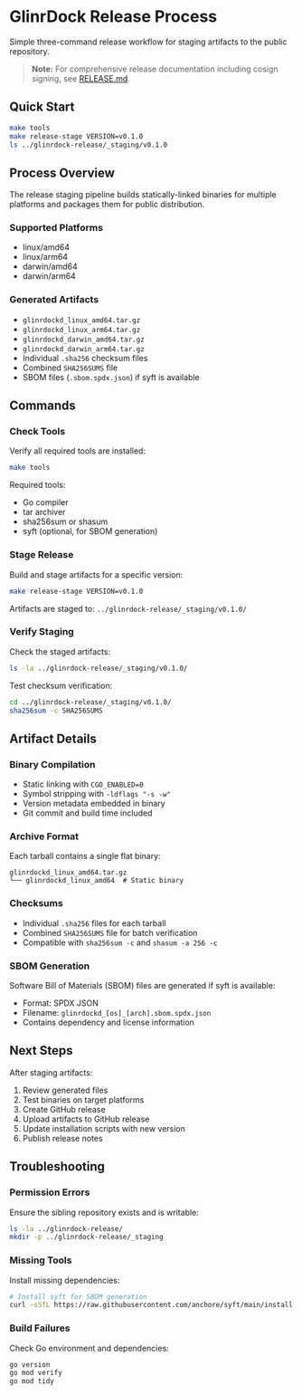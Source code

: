 # GlinrDock Release Process

Simple three-command release workflow for staging artifacts to the public repository.

> **Note:** For comprehensive release documentation including cosign signing, see [RELEASE.md](RELEASE.md).

## Quick Start

```bash
make tools
make release-stage VERSION=v0.1.0
ls ../glinrdock-release/_staging/v0.1.0
```

## Process Overview

The release staging pipeline builds statically-linked binaries for multiple platforms and packages them for public distribution.

### Supported Platforms
- linux/amd64
- linux/arm64  
- darwin/amd64
- darwin/arm64

### Generated Artifacts
- `glinrdockd_linux_amd64.tar.gz`
- `glinrdockd_linux_arm64.tar.gz`
- `glinrdockd_darwin_amd64.tar.gz`
- `glinrdockd_darwin_arm64.tar.gz`
- Individual `.sha256` checksum files
- Combined `SHA256SUMS` file
- SBOM files (`.sbom.spdx.json`) if syft is available

## Commands

### Check Tools
Verify all required tools are installed:
```bash
make tools
```

Required tools:
- Go compiler
- tar archiver
- sha256sum or shasum
- syft (optional, for SBOM generation)

### Stage Release
Build and stage artifacts for a specific version:
```bash
make release-stage VERSION=v0.1.0
```

Artifacts are staged to: `../glinrdock-release/_staging/v0.1.0/`

### Verify Staging
Check the staged artifacts:
```bash
ls -la ../glinrdock-release/_staging/v0.1.0/
```

Test checksum verification:
```bash
cd ../glinrdock-release/_staging/v0.1.0/
sha256sum -c SHA256SUMS
```

## Artifact Details

### Binary Compilation
- Static linking with `CGO_ENABLED=0`
- Symbol stripping with `-ldflags "-s -w"`
- Version metadata embedded in binary
- Git commit and build time included

### Archive Format
Each tarball contains a single flat binary:
```
glinrdockd_linux_amd64.tar.gz
└── glinrdockd_linux_amd64  # Static binary
```

### Checksums
- Individual `.sha256` files for each tarball
- Combined `SHA256SUMS` file for batch verification
- Compatible with `sha256sum -c` and `shasum -a 256 -c`

### SBOM Generation
Software Bill of Materials (SBOM) files are generated if syft is available:
- Format: SPDX JSON
- Filename: `glinrdockd_[os]_[arch].sbom.spdx.json`
- Contains dependency and license information

## Next Steps

After staging artifacts:

1. Review generated files
2. Test binaries on target platforms
3. Create GitHub release
4. Upload artifacts to GitHub release
5. Update installation scripts with new version
6. Publish release notes

## Troubleshooting

### Permission Errors
Ensure the sibling repository exists and is writable:
```bash
ls -la ../glinrdock-release/
mkdir -p ../glinrdock-release/_staging
```

### Missing Tools
Install missing dependencies:
```bash
# Install syft for SBOM generation
curl -sSfL https://raw.githubusercontent.com/anchore/syft/main/install.sh | sh -s -- -b /usr/local/bin
```

### Build Failures
Check Go environment and dependencies:
```bash
go version
go mod verify
go mod tidy
```